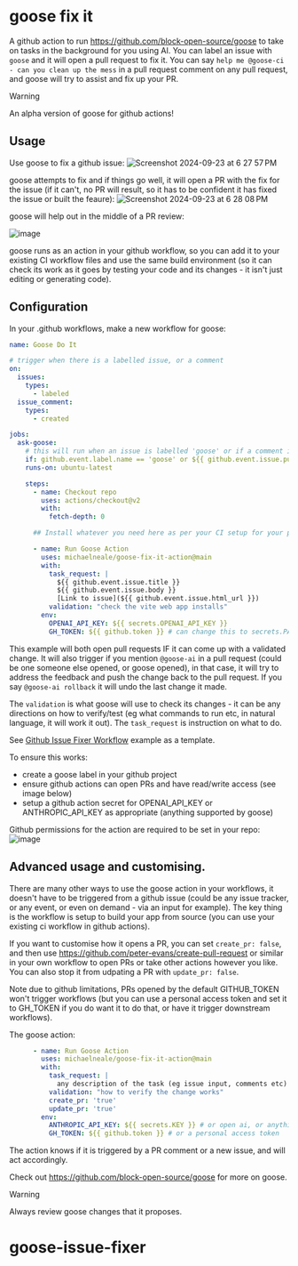 # goose fix it

A github action to run https://github.com/block-open-source/goose to take on tasks in the background for you using AI.
You can label an issue with `goose` and it will open a pull request to fix it. 
You can say `help me @goose-ci - can you clean up the mess` in a pull request comment on any pull request, and goose will try to assist and fix up your PR.

> [!WARNING]
> An alpha version of goose for github actions!

## Usage

Use goose to fix a github issue:
![Screenshot 2024-09-23 at 6 27 57 PM](https://github.com/user-attachments/assets/b41d39d3-c6da-4f64-8673-96af75348036)

goose attempts to fix and if things go well, it will open a PR with the fix for the issue (if it can't, no PR will result, so it has to be confident it has fixed the issue or built the feaure):
![Screenshot 2024-09-23 at 6 28 08 PM](https://github.com/user-attachments/assets/e7204eed-e379-4507-8cf4-77362a1ad243)

goose will help out in the middle of a PR review: 

![image](https://github.com/user-attachments/assets/d615d226-beee-43f5-b894-9a6255dac0e3)

goose runs as an action in your github workflow, so you can add it to your existing CI workflow files and use the same build environment (so it can check its work as it goes by testing your code and its changes - it isn't just editing or generating code).

## Configuration

In your .github workflows, make a new workflow for goose:

```yaml
name: Goose Do It

# trigger when there is a labelled issue, or a comment 
on:
  issues:
    types:
      - labeled
  issue_comment:
    types:
      - created      

jobs:
  ask-goose:
    # this will run when an issue is labelled 'goose' or if a comment in a pull request asks for help from @goose-ai
    if: github.event.label.name == 'goose' or ${{ github.event.issue.pull_request && contains(github.event.comment.body, '@goose-ai') }}
    runs-on: ubuntu-latest

    steps:
      - name: Checkout repo
        uses: actions/checkout@v2
        with:
          fetch-depth: 0

      ## Install whatever you need here as per your CI setup for your project

      - name: Run Goose Action
        uses: michaelneale/goose-fix-it-action@main
        with:
          task_request: |
            ${{ github.event.issue.title }}
            ${{ github.event.issue.body }}
            [Link to issue](${{ github.event.issue.html_url }})
          validation: "check the vite web app installs"          
        env:
          OPENAI_API_KEY: ${{ secrets.OPENAI_API_KEY }}
          GH_TOKEN: ${{ github.token }} # can change this to secrets.PAT if you want to trigger workflows
```

This example will both open pull requests IF it can come up with a validated change. 
It will also trigger if you mention `@goose-ai` in a pull request (could be one someone else opened, or goose opened), in that case, it will try to address the feedback and push the change back to the pull request. If you say `@goose-ai rollback` it will undo the last change it made.

The `validation` is what goose will use to check its changes - it can be any directions on how to verify/test (eg what commands to run etc, in natural language, it will work it out). The `task_request` is instruction on what to do.

See [Github Issue Fixer Workflow](.github/workflows/goose-example-workflow.yml) example as a template.

To ensure this works: 
* create a goose label in your github project
* ensure github actions can open PRs and have read/write access (see image below)
* setup a github action secret for OPENAI_API_KEY or ANTHROPIC_API_KEY as appropriate (anything supported by goose)


Github permissions for the action are required to be set in your repo:  
![image](https://github.com/user-attachments/assets/a9d0e307-2d93-4aa5-bb93-a933fb1a3231)


## Advanced usage and customising. 

There are many other ways to use the goose action in your workflows, it doesn't have to be triggered from a github issue (could be any issue tracker, or any event, or even on demand - via an input for example). The key thing is the workflow is setup to build your app from source (you can use your existing ci workflow in github actions).

If you want to customise how it opens a PR, you can set `create_pr: false`, and then use https://github.com/peter-evans/create-pull-request or similar in your own workflow to open PRs or take other actions however you like.
You can also stop it from udpating a PR with `update_pr: false`. 

Note due to github limitations, PRs opened by the default GITHUB_TOKEN won't trigger workflows (but you can use a personal access token and set it to GH_TOKEN if you do want it to do that, or have it trigger downstream workflows).

The goose action: 
```yaml
      - name: Run Goose Action
        uses: michaelneale/goose-fix-it-action@main
        with:
          task_request: |
            any description of the task (eg issue input, comments etc)
          validation: "how to verify the change works"
          create_pr: 'true'
          update_pr: 'true'
        env:
          ANTHROPIC_API_KEY: ${{ secrets.KEY }} # or open ai, or anything really
          GH_TOKEN: ${{ github.token }} # or a personal access token 
```
The action knows if it is triggered by a PR comment or a new issue, and will act accordingly. 

Check out https://github.com/block-open-source/goose for more on goose.

> [!WARNING]  
> Always review goose changes that it proposes.

# goose-issue-fixer
